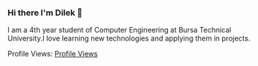 ### Hi there I'm Dilek 👋
I am a 4th year student of Computer Engineering at Bursa Technical University.I love learning new technologies and applying them in projects.

<!--
**Dilekyilmazz/Dilekyilmazz** is a ✨ _special_ ✨ repository because its `README.md` (this file) appears on your GitHub profile.

Here are some ideas to get you started:

- 🔭 I’m currently working on ...
- 🌱 I’m currently learning ...
- 👯 I’m looking to collaborate on ...
- 🤔 I’m looking for help with ...
- 💬 Ask me about ...
- 📫 How to reach me: ...
- 😄 Pronouns: ...
- ⚡ Fun fact: ...
-->

Profile Views:
[Profile Views](https://komarev.com/ghpvc/?username=Dilekyilmazz&color=blueviolet)
